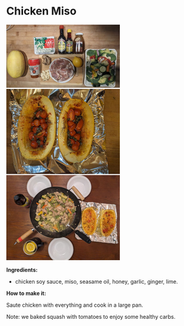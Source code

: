 # Chicken Miso

![chicken](chicken-miso.jpeg)
![squash](squash.jpeg)
![chicken](chicken-miso2.jpeg)

**Ingredients:**

* chicken soy sauce, miso, seasame oil, honey, garlic, ginger, lime.

**How to make it:**

Saute chicken with everything and cook in a large pan.

Note: we baked squash with tomatoes to enjoy some healthy carbs.
